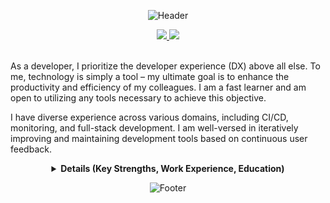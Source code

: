 <div align="center">

![Header](https://capsule-render.vercel.app/api?type=waving&height=200&color=gradient&text=Hello,%20I'm%20Jenn&fontAlignY=50&fontSize=50)

<span>
  <a href="mailto:o0o2211915@gmail.com">
    <img src="https://img.shields.io/badge/email-000"/>
  </a>
</span>
<span>
  <a href="https://linkedin.com/in/yejin-park-28a3a314b">
    <img src="https://img.shields.io/badge/linkedin-2376b3">
  </a>
</span>
<br><br>

</div>

As a developer, I prioritize the developer experience (DX) above all else. To me, technology is simply a tool – my ultimate goal is to enhance the productivity and efficiency of my colleagues. I am a fast learner and am open to utilizing any tools necessary to achieve this objective.

I have diverse experience across various domains, including CI/CD, monitoring, and full-stack development. I am well-versed in iteratively improving and maintaining development tools based on continuous user feedback.

<div align="center">
<details>
<summary>
    <strong>Details (Key Strengths, Work Experience, Education)</strong>
</summary>
<br><br>

<div align="left">

## KEY STRENGTHS

- Strong focus on optimizing the developer experience
- Adaptable and quick to learn new technologies
- Extensive experience in CI/CD, monitoring, and full-stack development
- Adept at refining development tools through user feedback
- Experienced in working within heavily regulated industries, including finance, security, and gaming

## WORK EXPERIENCE

### Kakaopay, Software Engineer

- 12/2022 ~ Present
- SRE Team, Release Engineering Part `(Full-time)`
- Developed custom internal tools to enhance operational efficiency and streamline testing processes
- Automate software deployment and communication processes to enhance productivity and reduce manual effort
  - Resulted in a significant reduction of the deployment operations team from 10 full-time members to 1 full-time and 3 part-time members
- Authored a technical blog post sharing insights and lessons learned from automating software deployment processes, contributing to the company's knowledge base and developer community [link](https://tech.kakaopay.com/post/slack-bot-improving-operational-efficiency/)
- Delivered two presentations at internal developer conferences, showcasing the team's achievements, best practices, and future roadmap, fostering knowledge sharing and collaboration across the organization [link](https://tech.kakaopay.com/post/2023-july-kakaopay-developer-festival/)
- Collaborated with the audit team to ensure compliance with strict security and privacy regulations while finding optimal solutions for development

|                    |                                    |
| ------------------ | ---------------------------------- |
| Language           | `Python, Javascript, Typescript`   |
| Framework          | `Bolt, Next.js, Nestjs, Svelte`    |
| Database           | `MongoDB, MySQL`                   |
| Collaboration Tool | `Slack, Atlassian Jira/Confluence` |
| OS                 | `MacOS, CentOS, RockyOS`           |
| SCM                | `Github`                           |
| IDE                | `VSCode`                           |
| CI/CD              | `Github Actions, Jenkins, Ansible` |
| Container          | `Docker, Kubernetes`               |
| Monitoring         | `ELK, Grafana`                     |
| Cloud              | `AWS`                              |

### Pearlabyss, Software Engineer

- 07/2021 ~ 12/2022
- GamePlatform Team `(Full time)`
- Developed custom internal tools to enhance operational efficiency and streamline testing processes
- Implemented a monitoring and alerting system to quickly detect and share errors during the software build and deployment process, collaborating with QA and developers to improve work processes and productivity
- Maintained Jenkins CI/CD pipelines, focusing on resolving underlying issues to prevent recurrence of problems instead of merely responding to them
- Standardized the build system by:
  - Consolidating version control tools from Perforce, SVN, and GitLab to GitLab
  - Unifying build scripts from shell, Python, and Groovy to Groovy
  - Centralizing build tools to Jenkins
- Constructed a monitoring and alerting system to collect critical error occurrence information from the engine (using C++, ELK, and Slack)

|                    |                                                   |
| ------------------ | ------------------------------------------------- |
| Language           | `Python, Javascript, Typescript`, `Groovy`, `C++` |
| Framework          | `FastAPI, Next.js, Nestjs`                        |
| Database           | `MongoDB, MySQL, MSSQL`                           |
| Collaboration Tool | `Slack, Atlassian Jira/Confluence`                |
| OS                 | `Windows, Windows Server`                         |
| SCM                | `GitLab, VisualSVN, Perforce`                     |
| IDE                | `VSCode, Visual Studio`                           |
| CI/CD              | `Jenkins`                                         |
| Container          | `Docker`                                          |
| Monitoring         | `ELK, Grafana`                                    |

### ESTsecurity, DevOps Engineer

- 07/2020 ~ 02/2021
- PMS-MPI Cell `(Internship)`
- Python Crawler Optimization:
  - Optimized a Python crawler that initially relied entirely on Selenium, resulting in slow performance and frequent failures (over 50% error rate) without any error handling or notifications
  - Refactored parts of the crawler using Scrapy to improve speed and implemented an alerting system
  - Enhanced data collection methods and timing by incorporating server maintenance information and server-provided data
  - Reduced collection time by over 80%, from 3 hours to under 30 minutes
- Automation of Manual Data Entry:
  - Automated the manual entry of version information files, which was a repetitive task prone to errors due to its high volume
  - Decreased the time required for this task from over an hour to less than 10 minutes, significantly improving efficiency and requiring only a final review
- News Crawler and Report Generation:
  - Managed a news crawler that collected 100-200 news articles daily
  - Automated the process of filtering news related to the team's products by:
    - Collecting frequently used keywords from the titles of previously accumulated product-related news (updated periodically using a script)
    - Generating reports based on these keywords, eliminating the need for manual separation of relevant news

## EDUCATION

- Hanyang University(ERICA), Bachelor of Science in Software `(03/2017 ~ 08/2021)`

</div>
</details>
</div>

<div align="center">

![Footer](https://capsule-render.vercel.app/api?type=waving&height=100&color=gradient&fontAlignY=50&fontSize=50&section=footer)

</div>
